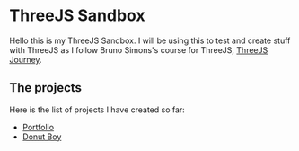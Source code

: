 # ThreeJS Sandbox

Hello this is my ThreeJS Sandbox. I will be using this to test and create stuff with ThreeJS as I follow Bruno Simons's course for ThreeJS, [ThreeJS Journey](https://threejs-journey.com/).

## The projects

Here is the list of projects I have created so far:

-   [Portfolio](https://hello-threejs.jkbro.dev)
-   [Donut Boy](https://donutboy.jkbro.dev)
